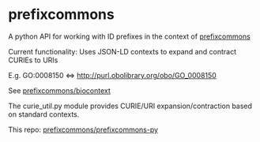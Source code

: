 # prefixcommons

A python API for working with ID prefixes in the context of [prefixcommons](http://prefixcommons.org)

Current functionality: Uses JSON-LD contexts to expand and contract CURIEs to URIs

E.g. GO:0008150 <=> http://purl.obolibrary.org/obo/GO_0008150

See [prefixcommons/biocontext](https://github.com/prefixcommons/biocontext)

The curie_util.py module provides CURIE/URI expansion/contraction
based on standard contexts.

This repo:  [prefixcommons/prefixcommons-py](https://github.com/prefixcommons/prefixcommons-py)
